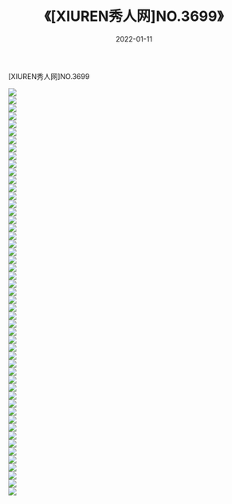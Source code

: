 ﻿---
layout: post
title:  《[XIUREN秀人网]NO.3699》
date:   2022-01-11
img: http://pic.660000.xyz/1:/秀人网/秀人网第04部分/[XIUREN秀人网]NO.3699/000.jpg
categories: [美女, 清纯, 唯美]
---

[XIUREN秀人网]NO.3699

 ![](http://pic.660000.xyz/1:/秀人网/秀人网第04部分/[XIUREN秀人网]NO.3699/001.jpg) <br>![](http://pic.660000.xyz/1:/秀人网/秀人网第04部分/[XIUREN秀人网]NO.3699/002.jpg) <br>![](http://pic.660000.xyz/1:/秀人网/秀人网第04部分/[XIUREN秀人网]NO.3699/003.jpg) <br>![](http://pic.660000.xyz/1:/秀人网/秀人网第04部分/[XIUREN秀人网]NO.3699/004.jpg) <br>![](http://pic.660000.xyz/1:/秀人网/秀人网第04部分/[XIUREN秀人网]NO.3699/005.jpg) <br>![](http://pic.660000.xyz/1:/秀人网/秀人网第04部分/[XIUREN秀人网]NO.3699/006.jpg) <br>![](http://pic.660000.xyz/1:/秀人网/秀人网第04部分/[XIUREN秀人网]NO.3699/007.jpg) <br>![](http://pic.660000.xyz/1:/秀人网/秀人网第04部分/[XIUREN秀人网]NO.3699/008.jpg) <br>![](http://pic.660000.xyz/1:/秀人网/秀人网第04部分/[XIUREN秀人网]NO.3699/009.jpg) <br>![](http://pic.660000.xyz/1:/秀人网/秀人网第04部分/[XIUREN秀人网]NO.3699/010.jpg) <br>![](http://pic.660000.xyz/1:/秀人网/秀人网第04部分/[XIUREN秀人网]NO.3699/011.jpg) <br>![](http://pic.660000.xyz/1:/秀人网/秀人网第04部分/[XIUREN秀人网]NO.3699/012.jpg) <br>![](http://pic.660000.xyz/1:/秀人网/秀人网第04部分/[XIUREN秀人网]NO.3699/013.jpg) <br>![](http://pic.660000.xyz/1:/秀人网/秀人网第04部分/[XIUREN秀人网]NO.3699/014.jpg) <br>![](http://pic.660000.xyz/1:/秀人网/秀人网第04部分/[XIUREN秀人网]NO.3699/015.jpg) <br>![](http://pic.660000.xyz/1:/秀人网/秀人网第04部分/[XIUREN秀人网]NO.3699/016.jpg) <br>![](http://pic.660000.xyz/1:/秀人网/秀人网第04部分/[XIUREN秀人网]NO.3699/017.jpg) <br>![](http://pic.660000.xyz/1:/秀人网/秀人网第04部分/[XIUREN秀人网]NO.3699/018.jpg) <br>![](http://pic.660000.xyz/1:/秀人网/秀人网第04部分/[XIUREN秀人网]NO.3699/019.jpg) <br>![](http://pic.660000.xyz/1:/秀人网/秀人网第04部分/[XIUREN秀人网]NO.3699/020.jpg) <br>![](http://pic.660000.xyz/1:/秀人网/秀人网第04部分/[XIUREN秀人网]NO.3699/021.jpg) <br>![](http://pic.660000.xyz/1:/秀人网/秀人网第04部分/[XIUREN秀人网]NO.3699/022.jpg) <br>![](http://pic.660000.xyz/1:/秀人网/秀人网第04部分/[XIUREN秀人网]NO.3699/023.jpg) <br>![](http://pic.660000.xyz/1:/秀人网/秀人网第04部分/[XIUREN秀人网]NO.3699/024.jpg) <br>![](http://pic.660000.xyz/1:/秀人网/秀人网第04部分/[XIUREN秀人网]NO.3699/025.jpg) <br>![](http://pic.660000.xyz/1:/秀人网/秀人网第04部分/[XIUREN秀人网]NO.3699/026.jpg) <br>![](http://pic.660000.xyz/1:/秀人网/秀人网第04部分/[XIUREN秀人网]NO.3699/027.jpg) <br>![](http://pic.660000.xyz/1:/秀人网/秀人网第04部分/[XIUREN秀人网]NO.3699/028.jpg) <br>![](http://pic.660000.xyz/1:/秀人网/秀人网第04部分/[XIUREN秀人网]NO.3699/029.jpg) <br>![](http://pic.660000.xyz/1:/秀人网/秀人网第04部分/[XIUREN秀人网]NO.3699/030.jpg) <br>![](http://pic.660000.xyz/1:/秀人网/秀人网第04部分/[XIUREN秀人网]NO.3699/031.jpg) <br>![](http://pic.660000.xyz/1:/秀人网/秀人网第04部分/[XIUREN秀人网]NO.3699/032.jpg) <br>![](http://pic.660000.xyz/1:/秀人网/秀人网第04部分/[XIUREN秀人网]NO.3699/033.jpg) <br>![](http://pic.660000.xyz/1:/秀人网/秀人网第04部分/[XIUREN秀人网]NO.3699/034.jpg) <br>![](http://pic.660000.xyz/1:/秀人网/秀人网第04部分/[XIUREN秀人网]NO.3699/035.jpg) <br>![](http://pic.660000.xyz/1:/秀人网/秀人网第04部分/[XIUREN秀人网]NO.3699/036.jpg) <br>![](http://pic.660000.xyz/1:/秀人网/秀人网第04部分/[XIUREN秀人网]NO.3699/037.jpg) <br>![](http://pic.660000.xyz/1:/秀人网/秀人网第04部分/[XIUREN秀人网]NO.3699/038.jpg) <br>![](http://pic.660000.xyz/1:/秀人网/秀人网第04部分/[XIUREN秀人网]NO.3699/039.jpg) <br>![](http://pic.660000.xyz/1:/秀人网/秀人网第04部分/[XIUREN秀人网]NO.3699/040.jpg) <br>![](http://pic.660000.xyz/1:/秀人网/秀人网第04部分/[XIUREN秀人网]NO.3699/041.jpg) <br>![](http://pic.660000.xyz/1:/秀人网/秀人网第04部分/[XIUREN秀人网]NO.3699/042.jpg) <br>![](http://pic.660000.xyz/1:/秀人网/秀人网第04部分/[XIUREN秀人网]NO.3699/043.jpg) <br>![](http://pic.660000.xyz/1:/秀人网/秀人网第04部分/[XIUREN秀人网]NO.3699/044.jpg) <br>![](http://pic.660000.xyz/1:/秀人网/秀人网第04部分/[XIUREN秀人网]NO.3699/045.jpg) <br>![](http://pic.660000.xyz/1:/秀人网/秀人网第04部分/[XIUREN秀人网]NO.3699/046.jpg) <br>![](http://pic.660000.xyz/1:/秀人网/秀人网第04部分/[XIUREN秀人网]NO.3699/047.jpg) <br>![](http://pic.660000.xyz/1:/秀人网/秀人网第04部分/[XIUREN秀人网]NO.3699/048.jpg) <br>![](http://pic.660000.xyz/1:/秀人网/秀人网第04部分/[XIUREN秀人网]NO.3699/049.jpg) <br>![](http://pic.660000.xyz/1:/秀人网/秀人网第04部分/[XIUREN秀人网]NO.3699/050.jpg) <br>![](http://pic.660000.xyz/1:/秀人网/秀人网第04部分/[XIUREN秀人网]NO.3699/051.jpg) <br>